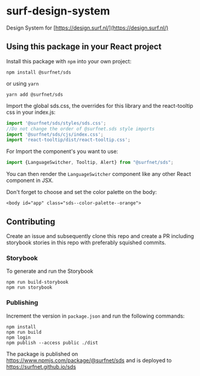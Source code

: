 # surf-design-system

Design System for [https://design.surf.nl/](https://design.surf.nl/)

## Using this package in your React project

Install this package with `npm` into your own project:
```shell
npm install @surfnet/sds
```
or using `yarn`
```shell
yarn add @surfnet/sds
```
Import the global sds.css, the overrides for this library and the react-tooltip css in your index.js:
```js
import '@surfnet/sds/styles/sds.css';
//Do not change the order of @surfnet.sds style imports
import '@surfnet/sds/cjs/index.css';
import 'react-tooltip/dist/react-tooltip.css';
```
For 
Import the component's you want to use:
```js
import {LanguageSwitcher, Tooltip, Alert} from "@surfnet/sds";
```
You can then render the `LanguageSwitcher` component like any other React component in JSX.

Don't forget to choose and set the color palette on the body:
```
<body id="app" class="sds--color-palette--orange">
```

## Contributing
Create an issue and subsequently clone this repo and create a PR including storybook stories in this repo
with preferably squished commits.

### Storybook

To generate and run the Storybook
```
npm run build-storybook
npm run storybook
```

### Publishing

Increment the version in `package.json` and run the following commands:
```
npm install
npm run build
npm login
npm publish --access public ./dist
```
The package is published on https://www.npmjs.com/package/@surfnet/sds and is deployed to https://surfnet.github.io/sds
